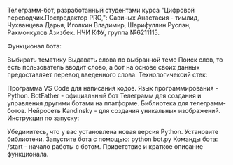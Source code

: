 Телеграмм-бот, разработанный студентами курса "Цифровой переводчик.Постредактор PRO,": Савиных Анастасия - тимлид, Чухванцева Дарья, Иголкин Владимир, Шарифуллин Руслан, Рахмонкулов Азизбек. НЧИ КФУ, группа №6211115.

Функционал бота:

Выбирать тематику
Выдавать слова по выбранной теме
Поиск слов, то есть пользователь вводит слово, а бот на основе своих данных предоставляет перевод введенного слова.
Технологичексий стек:

Программа VS Code для написания кодов.
Язык программирования - Python.
BotFather - официальный бот Телеграмм для создания и управления другими ботами на платформе.
Библиотека для телеграмм-ботов.
Нейросеть Kandinsky - для создания уникальных изображений.
Инструкция по запуску:

Убедииитесь, что у вас установлена новая версия Python.
Установите библиотеки.
Запустите бота с помощью: python bot.py
Команды бота: 
/start - начало работы с ботом. Приветствие и краткое описание функционала.
